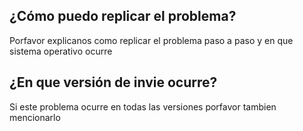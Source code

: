 ## ¿Cómo puedo replicar el problema?
Porfavor explicanos como replicar el problema paso a paso y en que sistema operativo ocurre
## ¿En que versión de invie ocurre?
Si este problema ocurre en todas las versiones porfavor tambien mencionarlo
